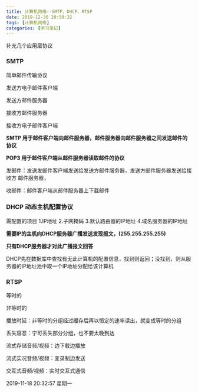 ```yaml
---
title: 计算机网络--SMTP、DHCP、RTSP
date: 2019-12-30 20:50:32
tags: [计算机网络]
categories: [学习笔记]
---
```


 补充几个应用层协议

<!--more-->



### SMTP


简单邮件传输协议

发送方电子邮件客户端

发送方邮件服务器

接收方邮件服务器

接收方电子邮件客户端


**SMTP 用于邮件客户端向邮件服务器，邮件服务器向邮件服务器之间发送邮件的协议**

**POP3 用于邮件客户端从邮件服务器读取邮件的协议**

发邮件：发送发邮件客户端发送给发送方邮件服务器，发送方邮件服务器发送给接收方
邮件服务器，

收邮件：邮件客户端从邮件服务器上下载邮件



### DHCP 动态主机配置协议

需配置的项目
1.IP地址
2.子网掩码
3.默认路由器的IP地址
4.域名服务器的IP地址


**需要IP的主机向DHCP服务器广播发送发现报文，(255.255.255.255)**

**只有DHCP服务器才对此广播报文回答**

DHCP先在数据库中查找有无此计算机的配置信息，找到则返回；没找到，则从服务器的IP地址池中取一个IP地址分配给该计算机



### RTSP

等时的

非等时的

播放时延：非等时的分组经过缓存后再以恒定的速率读出，就变成等时的分组

丢失容忍：宁可丢失部分分组，也不要太晚到达

流式存储音频/视频：边下载边播放

流式实况音频/视频：变录制边发送

交互式音频/视频：实时交互式通信











2019-11-18 20:32:57 星期一